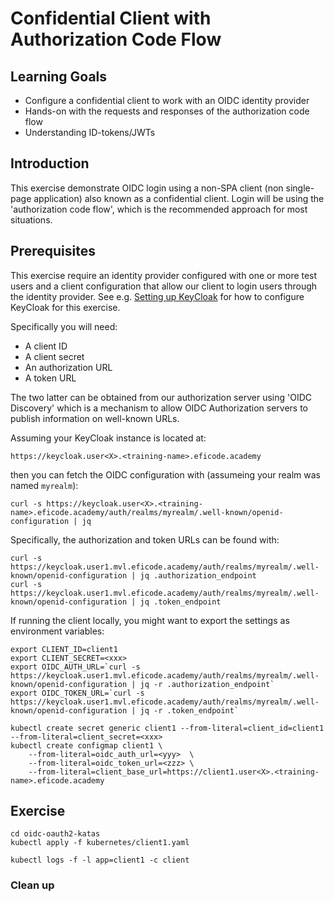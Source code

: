 # Confidential Client with Authorization Code Flow

## Learning Goals

- Configure a confidential client to work with an OIDC identity provider
- Hands-on with the requests and responses of the authorization code flow
- Understanding ID-tokens/JWTs

## Introduction

This exercise demonstrate OIDC login using a non-SPA client (non
single-page application) also known as a confidential client. Login
will be using the 'authorization code flow', which is the recommended
approach for most situations.

## Prerequisites

This exercise require an identity provider configured with one or more
test users and a client configuration that allow our client to login
users through the identity provider. See e.g. [Setting up
KeyCloak](setting-up-keycloak.md) for how to configure KeyCloak for
this exercise.

Specifically you will need:

- A client ID
- A client secret
- An authorization URL
- A token URL

The two latter can be obtained from our authorization server using
'OIDC Discovery' which is a mechanism to allow OIDC Authorization
servers to publish information on well-known URLs.

Assuming your KeyCloak instance is located at:

```
https://keycloak.user<X>.<training-name>.eficode.academy
```

then you can fetch the OIDC configuration with (assumeing your realm was named `myrealm`):

```console
curl -s https://keycloak.user<X>.<training-name>.eficode.academy/auth/realms/myrealm/.well-known/openid-configuration | jq
```

Specifically, the authorization and token URLs can be found with:

```console
curl -s https://keycloak.user1.mvl.eficode.academy/auth/realms/myrealm/.well-known/openid-configuration | jq .authorization_endpoint
curl -s https://keycloak.user1.mvl.eficode.academy/auth/realms/myrealm/.well-known/openid-configuration | jq .token_endpoint
```

If running the client locally, you might want to export the settings as environment variables:

```console
export CLIENT_ID=client1
export CLIENT_SECRET=<xxx>
export OIDC_AUTH_URL=`curl -s https://keycloak.user1.mvl.eficode.academy/auth/realms/myrealm/.well-known/openid-configuration | jq -r .authorization_endpoint`
export OIDC_TOKEN_URL=`curl -s https://keycloak.user1.mvl.eficode.academy/auth/realms/myrealm/.well-known/openid-configuration | jq -r .token_endpoint`
```

```console
kubectl create secret generic client1 --from-literal=client_id=client1 --from-literal=client_secret=<xxx>
kubectl create configmap client1 \
    --from-literal=oidc_auth_url=<yyy>  \
    --from-literal=oidc_token_url=<zzz> \
    --from-literal=client_base_url=https://client1.user<X>.<training-name>.eficode.academy
```

## Exercise

```console
cd oidc-oauth2-katas
kubectl apply -f kubernetes/client1.yaml
```

```console
kubectl logs -f -l app=client1 -c client
```


### Clean up
